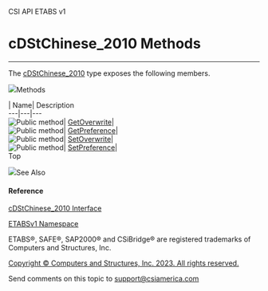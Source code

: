 ﻿

CSI API ETABS v1

# cDStChinese_2010 Methods  
  
---  
  
The [cDStChinese_2010](179483fa-6c7a-6035-7d81-8adfb00f46f3.htm) type exposes
the following members.

![](../icons/SectionExpanded.png)Methods

| Name| Description  
---|---|---  
![Public method](../icons/pubmethod.gif)|
[GetOverwrite](62e20d21-2148-6c83-3073-1b8bb3b2741b.htm)|  
![Public method](../icons/pubmethod.gif)|
[GetPreference](033e1246-bddc-7bdc-340d-1f35645e77a1.htm)|  
![Public method](../icons/pubmethod.gif)|
[SetOverwrite](89d0c9d4-47f5-762d-900e-187d721c4355.htm)|  
![Public method](../icons/pubmethod.gif)|
[SetPreference](01b8aba0-5652-d11f-6c60-b4df04135075.htm)|  
Top

![](../icons/SectionExpanded.png)See Also

#### Reference

[cDStChinese_2010 Interface](179483fa-6c7a-6035-7d81-8adfb00f46f3.htm)

[ETABSv1 Namespace](2780f1b8-2033-5289-2298-1cdb2a7508d9.htm)

ETABS®, SAFE®, SAP2000® and CSiBridge® are registered trademarks of Computers
and Structures, Inc.  

[Copyright © Computers and Structures, Inc. 2023. All rights
reserved.](http://www.csiamerica.com)

Send comments on this topic to
[support@csiamerica.com](mailto:support%40csiamerica.com?Subject=CSI%20API%20ETABS%20v1)

